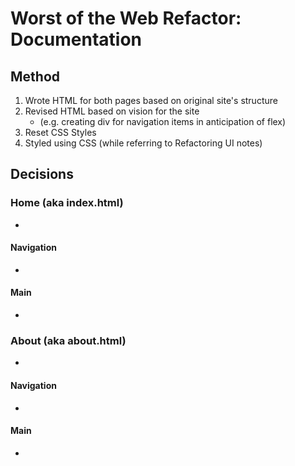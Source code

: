 # Worst of the Web Refactor: Documentation

## Method
1. Wrote HTML for both pages based on original site's structure
2. Revised HTML based on vision for the site
    *   (e.g. creating div for navigation items in anticipation of flex)
3. Reset CSS Styles
4. Styled using CSS (while referring to Refactoring UI notes)

## Decisions

### Home (aka index.html)
* 
#### Navigation
*
#### Main
*
### About (aka about.html)
*
#### Navigation
*
#### Main
*



